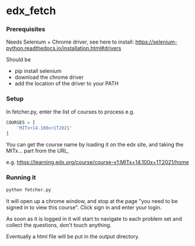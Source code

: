 # edx_fetch

### Prerequisites
Needs Selenium + Chrome driver, see here to install: https://selenium-python.readthedocs.io/installation.html#drivers

Should be 
- pip install selenium
- download the chrome driver
- add the location of the driver to your PATH


### Setup

In fetcher.py, enter the list of courses to process
e.g.
``` python
COURSES = [
    'MITx+14.100x+1T2021'
]
```

You can get the course name by loading it on the edx site, and taking the MITx... part from the URL,

e.g. https://learning.edx.org/course/course-v1:MITx+14.100x+1T2021/home


### Running it
```bash
python fetcher.py
```

It will open up a chrome window, and stop at the page "you need to be signed in to view this course".
Click sign in and enter your login.

As soon as it is logged in it will start to navigate to each problem set and collect the questions, don't touch anything.

Eventually a html file will be put in the output directory.


